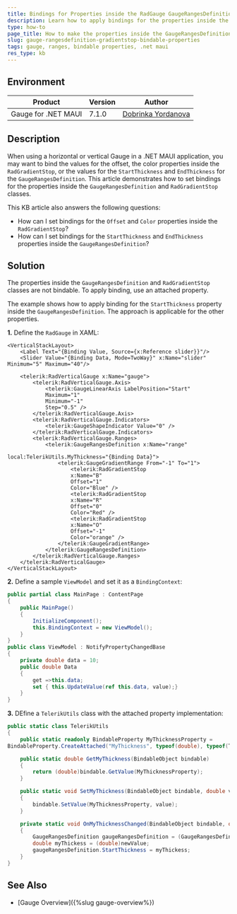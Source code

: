 ```yaml
---
title: Bindings for Properties inside the RadGauge GaugeRangesDefinition and GradientStop Classes
description: Learn how to apply bindings for the properties inside the GaugeRangesDefinition and GradientStop classes of the Gauge for .NET MAUI.
type: how-to
page_title: How to make the properties inside the GaugeRangesDefinition and GradientStop bindable.
slug: gauge-rangesdefinition-gradientstop-bindable-properties
tags: gauge, ranges, bindable properties, .net maui
res_type: kb
---
```


## Environment

| Product | Version | Author |
| --- | --- | --- | 
| Gauge for .NET MAUI | 7.1.0 | [Dobrinka Yordanova](https://www.telerik.com/blogs/author/dobrinka-yordanova) | 

## Description

When using a horizontal or vertical Gauge in a .NET MAUI application, you may want to bind the values for the offset, the color properties inside the `RadGradientStop`, or the values for the `StartThickness` and `EndThickness` for the `GaugeRangesDefinition`. This article demonstrates how to set bindings for the properties inside the `GaugeRangesDefinition` and `RadGradientStop` classes.

This KB article also answers the following questions:
- How can I set bindings for the `Offset` and `Color` properties inside the `RadGradientStop`?
- How can I set bindings for the `StartThickness` and `EndThickness` properties inside the `GaugeRangesDefinition`?

## Solution

The properties inside the `GaugeRangesDefinition` and `RadGradientStop` classes are not bindable. To apply binding, use an attached property.

The example shows how to apply binding for the `StartThickness` property inside the `GaugeRangesDefinition`. The approach is applicable for the other properties.

**1.** Define the `RadGauge` in XAML:

```XAML
<VerticalStackLayout>
	<Label Text="{Binding Value, Source={x:Reference slider}}"/>
	<Slider Value="{Binding Data, Mode=TwoWay}" x:Name="slider" Minimum="5" Maximum="40"/>

	<telerik:RadVerticalGauge x:Name="gauge">
		<telerik:RadVerticalGauge.Axis>
			<telerik:GaugeLinearAxis LabelPosition="Start"
			Maximum="1"
			Minimum="-1"
			Step="0.5" />
		</telerik:RadVerticalGauge.Axis>
		<telerik:RadVerticalGauge.Indicators>
			<telerik:GaugeShapeIndicator Value="0" />
		</telerik:RadVerticalGauge.Indicators>
		<telerik:RadVerticalGauge.Ranges>
			<telerik:GaugeRangesDefinition x:Name="range"
										   local:TelerikUtils.MyThickness="{Binding Data}">
				<telerik:GaugeGradientRange From="-1" To="1">
					<telerik:RadGradientStop
					x:Name="B"
					Offset="1"
					Color="Blue" />
					<telerik:RadGradientStop
					x:Name="R"
					Offset="0"
					Color="Red" />
					<telerik:RadGradientStop
					x:Name="O"
					Offset="-1"
					Color="orange" />
				</telerik:GaugeGradientRange>
			</telerik:GaugeRangesDefinition>
		</telerik:RadVerticalGauge.Ranges>
	</telerik:RadVerticalGauge>
</VerticalStackLayout>
```

**2.** Define a sample `ViewModel` and set it as a `BindingContext`:

```C#
public partial class MainPage : ContentPage
{
    public MainPage()
    {
        InitializeComponent();
        this.BindingContext = new ViewModel();
    }
}
public class ViewModel : NotifyPropertyChangedBase
{
    private double data = 10;
    public double Data
    {
        get =>this.data;
        set { this.UpdateValue(ref this.data, value);}
    }
}
```

**3.** DEfine a `TelerikUtils` class with the attached property implementation:

```C#
public static class TelerikUtils
{
	public static readonly BindableProperty MyThicknessProperty =
BindableProperty.CreateAttached("MyThickness", typeof(double), typeof(TelerikUtils), 0.0, propertyChanged: OnMyThicknessChanged);

	public static double GetMyThickness(BindableObject bindable)
	{
		return (double)bindable.GetValue(MyThicknessProperty);
	}

	public static void SetMyThickness(BindableObject bindable, double value)
	{
		bindable.SetValue(MyThicknessProperty, value);
	}

	private static void OnMyThicknessChanged(BindableObject bindable, object oldValue, object newValue)
	{
		GaugeRangesDefinition gaugeRangesDefinition = (GaugeRangesDefinition)bindable;
		double myThickess = (double)newValue;
		gaugeRangesDefinition.StartThickness = myThickess;
	}
}
```

## See Also

- [Gauge Overview]({%slug gauge-overview%})
